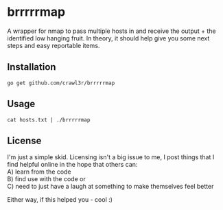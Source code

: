 # brrrrrmap  
  
A wrapper for nmap to pass multiple hosts in and receive the output + the identified low hanging fruit. In theory, it should help give you some next steps and easy reportable items.  
  
## Installation  
  
```  
go get github.com/crawl3r/brrrrrmap  
```  
  
## Usage  
      
```  
cat hosts.txt | ./brrrrrmap  
```   
  
## License  
  
I'm just a simple skid. Licensing isn't a big issue to me, I post things that I find helpful online in the hope that others can:  
A) learn from the code  
B) find use with the code or  
C) need to just have a laugh at something to make themselves feel better  
  
Either way, if this helped you - cool :)  
